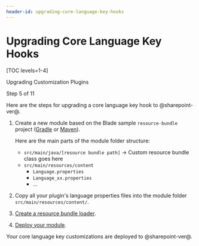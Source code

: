 ```yaml
---
header-id: upgrading-core-language-key-hooks
---
```


# Upgrading Core Language Key Hooks

[TOC levels=1-4]

<div class="learn-path-step row">
    <p id="stepTitle">Upgrading Customization Plugins</p><p>Step 5 of 11</p>
</div>

Here are the steps for upgrading a core language key hook to @sharepoint-ver@. 

1.  Create a new module based on the Blade sample `resource-bundle` project
    ([Gradle](https://github.com/liferay/liferay-blade-samples/tree/master/gradle/extensions/resource-bundle)
    or [Maven](https://github.com/liferay/liferay-blade-samples/tree/master/maven/extensions/resource-bundle)). 

    Here are the main parts of the module folder structure:

    - `src/main/java/[resource bundle path]` &rarr; Custom resource bundle class
      goes here 
    -  `src/main/resources/content`
        - `Language.properties`
        - `Language_xx.properties`
        - ...

2.  Copy all your plugin's language properties files into the module
    folder `src/main/resources/content/`.

3.  [Create a resource bundle loader](/docs/7-2/customization/-/knowledge_base/c/overriding-global-language-keys#create-a-resource-bundle-service-component). 

4.  [Deploy your module](/docs/7-2/reference/-/knowledge_base/r/deploying-a-project). 

Your core language key customizations are deployed to @sharepoint-ver@.
